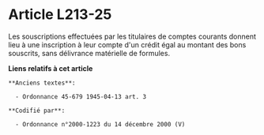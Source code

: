 # Article L213-25

Les souscriptions effectuées par les titulaires de comptes courants donnent lieu à une inscription à leur compte d'un crédit
égal au montant des bons souscrits, sans délivrance matérielle de formules.

**Liens relatifs à cet article**

	**Anciens textes**:

	  - Ordonnance 45-679 1945-04-13 art. 3

	**Codifié par**:

	  - Ordonnance n°2000-1223 du 14 décembre 2000 (V)
